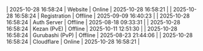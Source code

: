 | 2025-10-28 16:58:24 | Website | Online | 2025-10-28 16:58:21 |
| 2025-10-28 16:58:24 | Registration | Offline | 2025-09-09 16:40:23 |
| 2025-10-28 16:58:24 | Auth Server | Offline | 2025-08-18 09:33:31 |
| 2025-10-28 16:58:24 | Kezan (PvE) | Offline | 2025-10-11 12:51:30 |
| 2025-10-28 16:58:24 | Gurubashi (PvP) | Offline | 2025-08-23 21:44:06 |
| 2025-10-28 16:58:24 | Cloudflare | Online | 2025-10-28 16:58:21 |

